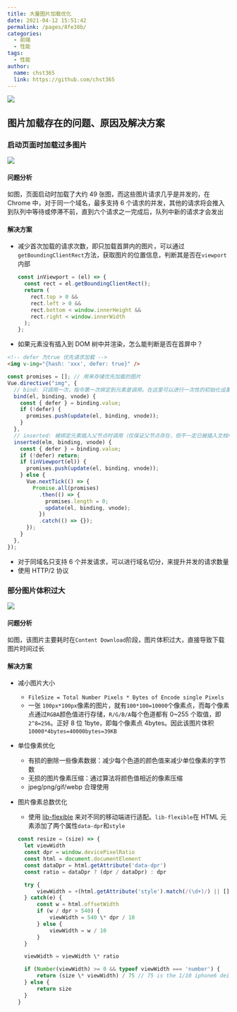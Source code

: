 ```yaml
---
title: 大量图片加载优化
date: 2021-04-12 15:51:42
permalink: /pages/8fe38b/
categories: 
  - 前端
  - 性能
tags: 
  - 性能
author: 
  name: chst365
  link: https://github.com/chst365
---
```

![](https://cdn.jsdelivr.net/gh/chst365/bolgImgs/imgs/topImgs/213.jpg)
## 图片加载存在的问题、原因及解决方案

### 启动页面时加载过多图片

![](https://pic3.zhimg.com/80/v2-f3f1170a7d72690c62f078a067b9327e_1440w.jpg)

#### 问题分析

如图，页面启动时加载了大约 49 张图，而这些图片请求几乎是并发的，在 Chrome 中，对于同一个域名，最多支持 6 个请求的并发，其他的请求将会推入到队列中等待或停滞不前，直到六个请求之一完成后，队列中新的请求才会发出

#### 解决方案

- 减少首次加载的请求次数，即只加载首屏内的图片，可以通过`getBoundingClientRect`方法，获取图片的位置信息，判断其是否在`viewport`内部
  ```js
  const inViewport = (el) => {
    const rect = el.getBoundingClientRect();
    return (
      rect.top > 0 &&
      rect.left > 0 &&
      rect.bottom < window.innerHeight &&
      rect.right < window.innerWidth
    );
  };
  ```
- 如果元素没有插入到 DOM 树中并渲染，怎么能判断是否在首屏中？

```html
<!-- defer 为true 优先请求加载 -->
<img v-img="{hash: 'xxx', defer: true}" />
```

```js
const promises = []; // 用来存储优先加载的图片
Vue.directive("img", {
  // bind: 只调用一次，指令第一次绑定到元素是调用。在这里可以进行一次性的初始化设置
  bind(el, binding, vnode) {
    const { defer } = binding.value;
    if (!defer) {
      promises.push(update(el, binding, vnode));
    }
  },
  // inserted: 被绑定元素插入父节点时调用（仅保证父节点存在，但不一定已被插入文档中）
  inserted(elm, binding, vnode) {
    const { defer } = binding.value;
    if (!defer) return;
    if (inViewport(el)) {
      promises.push(update(el, binding, vnode));
    } else {
      Vue.nextTick(() => {
        Promise.all(promises)
          .then(() => {
            promises.length = 0;
            update(el, binding, vnode);
          })
          .catch(() => {});
      });
    }
  },
});
```

- 对于同域名只支持 6 个并发请求，可以进行域名切分，来提升并发的请求数量
- 使用 HTTP/2 协议

### 部分图片体积过大

![](https://pic1.zhimg.com/80/v2-c3f2397f4515379d7741feaec49e178c_1440w.jpg)

#### 问题分析

如图，该图片主要耗时在`Content Download`阶段，图片体积过大，直接导致下载图片时间过长

#### 解决方案

- 减小图片大小
  - `FileSize = Total Number Pixels * Bytes of Encode single Pixels`
  - 一张 `100px*100px`像素的图片，就有`100*100=10000`个像素点，而每个像素点通过`RGBA`颜色值进行存储，`R/G/B/A`每个色道都有 0~255 个取值，即`2^8=256`。正好 8 位 1byte，即每个像素点 4bytes。因此该图片体积`10000*4bytes=40000bytes=39KB`
- 单位像素优化
  - 有损的删除一些像素数据：减少每个色道的颜色值来减少单位像素的字节数
  - 无损的图片像素压缩：通过算法将颜色值相近的像素压缩
  - jpeg/png/gif/webp 合理使用
- 图片像素总数优化

  - 使用 [lib-flexible](https://link.zhihu.com/?target=https%3A//github.com/amfe/lib-flexible) 来对不同的移动端进行适配。`lib-flexible`在 HTML 元素添加了两个属性`data-dpr`和`style`

  ```js
  const resize = (size) => {
    let viewWidth
    const dpr = window.devicePixelRatio
    const html = document.documentElement
    const dataDpr = html.getAttribute('data-dpr')
    const ratio = dataDpr ? (dpr / dataDpr) : dpr

    try {
        viewWidth = +(html.getAttribute('style').match(/(\d+)/) || [])[1]
    } catch(e) {
        const w = html.offsetWidth
        if (w / dpr > 540) {
            viewWidth = 540 \* dpr / 10
        } else {
            viewWidth = w / 10
        }
    }

    viewWidth = viewWidth \* ratio

    if (Number(viewWidth) >= 0 && typeof viewWidth === 'number') {
        return (size \* viewWidth) / 75 // 75 is the 1/10 iphone6 deivce width pixel
    } else {
        return size
    }
  }
  ```
